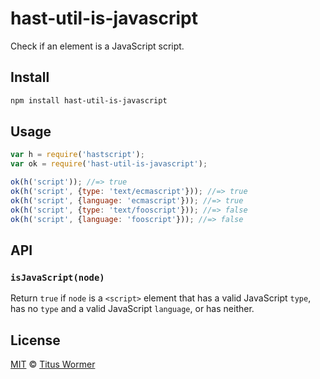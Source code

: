 <!--This file is generated by `build-packages.js`-->

# hast-util-is-javascript

Check if an element is a JavaScript script.

## Install

```sh
npm install hast-util-is-javascript
```

## Usage

```javascript
var h = require('hastscript');
var ok = require('hast-util-is-javascript');

ok(h('script')); //=> true
ok(h('script', {type: 'text/ecmascript'})); //=> true
ok(h('script', {language: 'ecmascript'})); //=> true
ok(h('script', {type: 'text/fooscript'})); //=> false
ok(h('script', {language: 'fooscript'})); //=> false
```

## API

### `isJavaScript(node)`

Return `true` if `node` is a `<script>` element that has a valid
JavaScript `type`, has no `type` and a valid JavaScript `language`,
or has neither.

## License

[MIT](https://github.com/rehypejs/rehype-minify/blob/master/license) © [Titus Wormer](http://wooorm.com)
